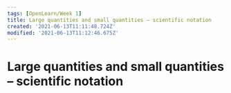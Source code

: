 ```yaml
---
tags: [OpenLearn/Week 1]
title: Large quantities and small quantities – scientific notation
created: '2021-06-13T11:11:48.724Z'
modified: '2021-06-13T11:12:46.675Z'
---
```


# Large quantities and small quantities – scientific notation
